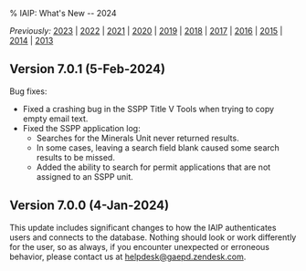 % IAIP: What's New -- 2024

*Previously:*
[2023](changelog-2023.html) |
[2022](changelog-2022.html) |
[2021](changelog-2021.html) |
[2020](changelog-2020.html) |
[2019](changelog-2019.html) |
[2018](changelog-2018.html) |
[2017](changelog-2017.html) |
[2016](changelog-2016.html) |
[2015](changelog-2015.html) |
[2014](changelog-2014.html) |
[2013](changelog-2013.html)

## Version 7.0.1 <span>(5-Feb-2024)</span>

Bug fixes:

* Fixed a crashing bug in the SSPP Title V Tools when trying to copy empty email text.
* Fixed the SSPP application log:
  * Searches for the Minerals Unit never returned results.
  * In some cases, leaving a search field blank caused some search results to be missed.
  * Added the ability to search for permit applications that are not assigned to an SSPP unit.

## Version 7.0.0 <span>(4-Jan-2024)</span>

This update includes significant changes to how the IAIP authenticates users and connects to the database. Nothing
should look or work differently for the user, so as always, if you encounter unexpected or erroneous behavior, please
contact us at [helpdesk@gaepd.zendesk.com](mailto:helpdesk@gaepd.zendesk.com).
